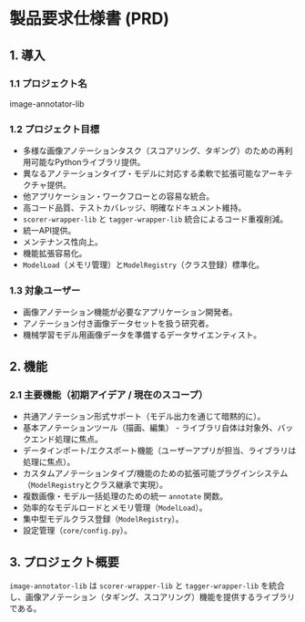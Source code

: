 # 製品要求仕様書 (PRD)

## 1. 導入

### 1.1 プロジェクト名

image-annotator-lib

### 1.2 プロジェクト目標

- 多様な画像アノテーションタスク（スコアリング、タギング）のための再利用可能なPythonライブラリ提供。
- 異なるアノテーションタイプ・モデルに対応する柔軟で拡張可能なアーキテクチャ提供。
- 他アプリケーション・ワークフローとの容易な統合。
- 高コード品質、テストカバレッジ、明確なドキュメント維持。
- `scorer-wrapper-lib` と `tagger-wrapper-lib` 統合によるコード重複削減。
- 統一API提供。
- メンテナンス性向上。
- 機能拡張容易化。
- `ModelLoad`（メモリ管理）と`ModelRegistry`（クラス登録）標準化。

### 1.3 対象ユーザー

- 画像アノテーション機能が必要なアプリケーション開発者。
- アノテーション付き画像データセットを扱う研究者。
- 機械学習モデル用画像データを準備するデータサイエンティスト。

## 2. 機能

### 2.1 主要機能（初期アイデア / 現在のスコープ）

- 共通アノテーション形式サポート（モデル出力を通じて暗黙的に）。
- 基本アノテーションツール（描画、編集） - ライブラリ自体は対象外、バックエンド処理に焦点。
- データインポート/エクスポート機能（ユーザーアプリが担当、ライブラリは処理に焦点）。
- カスタムアノテーションタイプ/機能のための拡張可能プラグインシステム（`ModelRegistry`とクラス継承で実現）。
- 複数画像・モデル一括処理のための統一 `annotate` 関数。
- 効率的なモデルロードとメモリ管理（`ModelLoad`）。
- 集中型モデルクラス登録（`ModelRegistry`）。
- 設定管理（`core/config.py`）。

## 3. プロジェクト概要

`image-annotator-lib` は `scorer-wrapper-lib` と `tagger-wrapper-lib` を統合し、画像アノテーション（タギング、スコアリング）機能を提供するライブラリである。